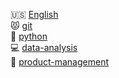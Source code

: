 🇺🇸 [English](English/English-index.md)<br>
😾 [git](git/git-index.md)<br>
🎫 [python](python/python-index.md)<br>
💻 [data-analysis](data-analysis/data-analysis-index.md)<br>
🐷 [product-management](product-management/product-management-index.md)<br>

